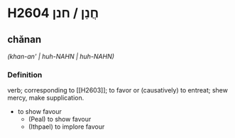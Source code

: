 # H2604 חֲנַן / חנן

## chănan

_(khan-an' | huh-NAHN | huh-NAHN)_

### Definition

verb; corresponding to [[H2603]]; to favor or (causatively) to entreat; shew mercy, make supplication.

- to show favour
    - (Peal) to show favour
    - (Ithpael) to implore favour
